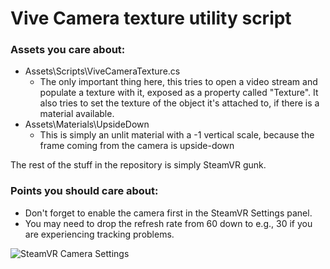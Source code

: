 # Vive Camera texture utility script

### Assets you care about:
- Assets\Scripts\ViveCameraTexture.cs
  - The only important thing here, this tries to open a video stream and populate a texture with it, exposed as a property called "Texture". It also tries to set the texture of the object it's attached to, if there is a material available.
- Assets\Materials\UpsideDown
   - This is simply an unlit material with a -1 vertical scale, because the frame coming from the camera is upside-down

The rest of the stuff in the repository is simply SteamVR gunk.

### Points you should care about:
- Don't forget to enable the camera first in the SteamVR Settings panel.
- You may need to drop the refresh rate from 60 down to e.g., 30 if you are experiencing tracking problems.

![SteamVR Camera Settings](https://cloud.githubusercontent.com/assets/19623378/21571710/1fbc67f6-ced2-11e6-9d32-3a26d9033dd9.png)
